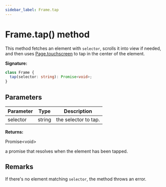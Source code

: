 ```yaml
---
sidebar_label: Frame.tap
---
```


# Frame.tap() method

This method fetches an element with `selector`, scrolls it into view if needed, and then uses [Page.touchscreen](./puppeteer.page.touchscreen.md) to tap in the center of the element.

**Signature:**

```typescript
class Frame {
  tap(selector: string): Promise<void>;
}
```

## Parameters

| Parameter | Type   | Description          |
| --------- | ------ | -------------------- |
| selector  | string | the selector to tap. |

**Returns:**

Promise&lt;void&gt;

a promise that resolves when the element has been tapped.

## Remarks

If there's no element matching `selector`, the method throws an error.
